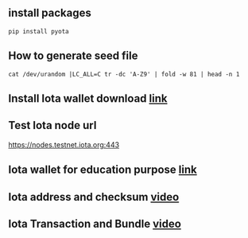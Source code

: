 ## install packages

`pip install pyota`

## How to generate seed file 
`cat /dev/urandom |LC_ALL=C tr -dc 'A-Z9' | fold -w 81 | head -n 1`

## Install Iota wallet download [link](https://github.com/iotaledger/wallet/releases)


## Test Iota node url
https://nodes.testnet.iota.org:443

## Iota wallet for education purpose [link](https://www.mobilefish.com/services/cryptocurrency/iota_wallet.html)

## Iota address and checksum [video](https://www.youtube.com/watch?v=YdYjJA-NFcE)

## Iota Transaction and Bundle [video](https://www.youtube.com/watch?v=M9dwwgtbbOU)


